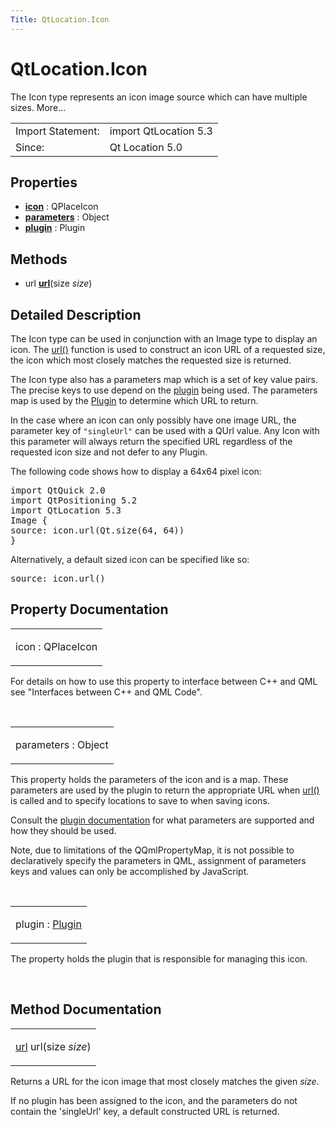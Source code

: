 ```yaml
---
Title: QtLocation.Icon
---
```


# QtLocation.Icon

<span class="subtitle"></span>
<!-- $$$Icon-brief -->
<p>The Icon type represents an icon image source which can have multiple sizes. More...</p>
<!-- @@@Icon -->
<table class="alignedsummary">
<tr><td class="memItemLeft rightAlign topAlign"> Import Statement:</td><td class="memItemRight bottomAlign"> import QtLocation 5.3</td></tr><tr><td class="memItemLeft rightAlign topAlign"> Since:</td><td class="memItemRight bottomAlign">  Qt Location 5.0</td></tr></table><ul>
</ul>
<h2 id="properties">Properties</h2>
<ul>
<li class="fn"><b><b><a href="QtLocation.Icon.md#icon-prop">icon</a></b></b> : QPlaceIcon</li>
<li class="fn"><b><b><a href="QtLocation.Icon.md#parameters-prop">parameters</a></b></b> : Object</li>
<li class="fn"><b><b><a href="QtLocation.Icon.md#plugin-prop">plugin</a></b></b> : Plugin</li>
</ul>
<h2 id="methods">Methods</h2>
<ul>
<li class="fn">url <b><b><a href="QtLocation.Icon.md#url-method">url</a></b></b>(size <i>size</i>)</li>
</ul>
<!-- $$$Icon-description -->
<h2 id="details">Detailed Description</h2>
</p>
<p>The Icon type can be used in conjunction with an Image type to display an icon. The <a href="QtLocation.Icon.md#url-method">url()</a> function is used to construct an icon URL of a requested size, the icon which most closely matches the requested size is returned.</p>
<p>The Icon type also has a parameters map which is a set of key value pairs. The precise keys to use depend on the <a href="QtLocation.qtlocation-index.md#plugin-references-and-parameters">plugin</a> being used. The parameters map is used by the <a href="QtLocation.location-places-qml.md#plugin">Plugin</a> to determine which URL to return.</p>
<p>In the case where an icon can only possibly have one image URL, the parameter key of <code>&quot;singleUrl&quot;</code> can be used with a QUrl value. Any Icon with this parameter will always return the specified URL regardless of the requested icon size and not defer to any Plugin.</p>
<p>The following code shows how to display a 64x64 pixel icon:</p>
<pre class="qml">import QtQuick 2.0
import QtPositioning 5.2
import QtLocation 5.3
<span class="type">Image</span> {
<span class="name">source</span>: <span class="name">icon</span>.<span class="name">url</span>(<span class="name">Qt</span>.<span class="name">size</span>(<span class="number">64</span>, <span class="number">64</span>))
}</pre>
<p>Alternatively, a default sized icon can be specified like so:</p>
<pre class="qml"><span class="name">source</span>: <span class="name">icon</span>.<span class="name">url</span>()</pre>
<!-- @@@Icon -->
<h2>Property Documentation</h2>
<!-- $$$icon -->
<table class="qmlname"><tr valign="top" id="icon-prop"><td class="tblQmlPropNode"><p><span class="name">icon</span> : <span class="type">QPlaceIcon</span></p></td></tr></table><p>For details on how to use this property to interface between C++ and QML see &quot;Interfaces between C++ and QML Code&quot;.</p>
<!-- @@@icon -->
<br/>
<!-- $$$parameters -->
<table class="qmlname"><tr valign="top" id="parameters-prop"><td class="tblQmlPropNode"><p><span class="name">parameters</span> : <span class="type">Object</span></p></td></tr></table><p>This property holds the parameters of the icon and is a map. These parameters are used by the plugin to return the appropriate URL when <a href="QtLocation.Icon.md#url-method">url()</a> is called and to specify locations to save to when saving icons.</p>
<p>Consult the <a href="QtLocation.qtlocation-index.md#plugin-references-and-parameters">plugin documentation</a> for what parameters are supported and how they should be used.</p>
<p>Note, due to limitations of the QQmlPropertyMap, it is not possible to declaratively specify the parameters in QML, assignment of parameters keys and values can only be accomplished by JavaScript.</p>
<!-- @@@parameters -->
<br/>
<!-- $$$plugin -->
<table class="qmlname"><tr valign="top" id="plugin-prop"><td class="tblQmlPropNode"><p><span class="name">plugin</span> : <span class="type"><a href="QtLocation.Plugin.md">Plugin</a></span></p></td></tr></table><p>The property holds the plugin that is responsible for managing this icon.</p>
<!-- @@@plugin -->
<br/>
<h2>Method Documentation</h2>
<!-- $$$url -->
<table class="qmlname"><tr valign="top" id="url-method"><td class="tblQmlFuncNode"><p><span class="type"><a href="QtLocation.Icon.md#url-method">url</a></span> <span class="name">url</span>(<span class="type">size</span><i> size</i>)</p></td></tr></table><p>Returns a URL for the icon image that most closely matches the given <i>size</i>.</p>
<p>If no plugin has been assigned to the icon, and the parameters do not contain the 'singleUrl' key, a default constructed URL is returned.</p>
<!-- @@@url -->
<br/>
